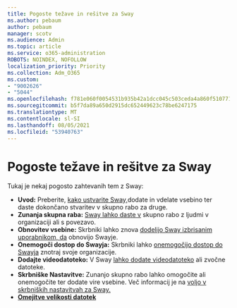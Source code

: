 ```yaml
---
title: Pogoste težave in rešitve za Sway
ms.author: pebaum
author: pebaum
manager: scotv
ms.audience: Admin
ms.topic: article
ms.service: o365-administration
ROBOTS: NOINDEX, NOFOLLOW
localization_priority: Priority
ms.collection: Adm_O365
ms.custom:
- "9002626"
- "5044"
ms.openlocfilehash: f781e060f0054531b935b42a1dcc045c503ceda4a860f510771e6cd01ec4f399
ms.sourcegitcommit: b5f7da89a650d2915dc652449623c78be6247175
ms.translationtype: MT
ms.contentlocale: sl-SI
ms.lasthandoff: 08/05/2021
ms.locfileid: "53940763"
---
```

# <a name="sway-common-issues-and-solutions"></a>Pogoste težave in rešitve za Sway

Tukaj je nekaj pogosto zahtevanih tem z Sway:

- **Uvod:** Preberite, [kako ustvarite Sway,](https://support.office.com/article/getting-started-with-sway-2076c468-63f4-4a89-ae5f-424796714a8a)dodate in vdelate vsebino ter daste dokončano stvaritev v skupno rabo za druge.
- **Zunanja skupna raba:** [Sway lahko daste v](https://support.microsoft.com/en-us/office/share-your-sway-1cf853b8-ef7e-46b0-b704-003e58d28998?ui=en-us&rs=en-us&ad=us) skupno rabo z ljudmi v organizaciji ali s povezavo.
- **Obnovitev vsebine:** Skrbniki lahko znova [dodelijo Sway izbrisanim uporabnikom, da](https://support.office.com/article/Reassign-Sways-from-a-deleted-user-account-Admin-Help-9580E618-3C3E-4D28-A6EF-74C00A997248) obnovijo Swayje.
- **Onemogoči dostop do Swayja:** Skrbniki lahko [onemogočijo dostop do Swayja](https://docs.microsoft.com/office365/enterprise/powershell/disable-access-to-sway-with-office-365-powershell) znotraj svoje organizacije.
- **Dodajte videodatoteko:** V Sway [lahko dodate videodatoteko](https://support.office.com/article/Add-video-and-audio-files-into-Sway-d2f14842-e103-49c0-9da2-0fbcfcad381f) ali zvočne datoteke.
- **Skrbniške Nastavitve:** Zunanjo skupno rabo lahko omogočite ali onemogočite ter dodate vire vsebine. Več informacij je na [voljo v skrbniških nastavitvah za Sway.](https://support.office.com/article/Administrator-settings-for-Sway-d298e79b-b6ab-44c6-9239-aa312f5784d4)
- **[Omejitve velikosti datotek](https://support.office.com/article/File-size-limits-in-Sway-4db21bc6-b42b-499f-9272-66e089db109f)**
